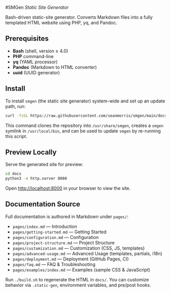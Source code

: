 #SMGen
*Static Site Generator*

Bash-driven static-site generator. Converts Markdown files into a fully templated HTML website using PHP, yq, and Pandoc.

## Prerequisites

- **Bash** (shell, version ≥ 4.0)
- **PHP** command-line
- **yq** (YAML processor)
- **Pandoc** (Markdown to HTML converter)
- **uuid** (UUID generator)

## Install

To install `smgen` (the static site generator) system-wide and set up an update path, run:

```bash
curl -fsSL https://raw.githubusercontent.com/seanmorris/smgen/main/docs/install.sh | sudo bash
```

This command clones the repository into `/usr/share/smgen`, creates a `smgen` symlink in `/usr/local/bin`, and can be used to update `smgen` by re-running this script.

## Preview Locally

Serve the generated site for preview:

```bash
cd docs
python3 -m http.server 8000
```

Open <http://localhost:8000> in your browser to view the site.

## Documentation Source

Full documentation is authored in Markdown under `pages/`:

- `pages/index.md` — Introduction
- `pages/getting-started.md` — Getting Started
- `pages/configuration.md` — Configuration
- `pages/project-structure.md` — Project Structure
- `pages/customization.md` — Customization (CSS, JS, templates)
- `pages/advanced-usage.md` — Advanced Usage (templates, partials, i18n)
- `pages/deployment.md` — Deployment (GitHub Pages, CI)
- `pages/faq.md` — FAQ & Troubleshooting
- `pages/examples/index.md` — Examples (sample CSS & JavaScript)

Run `./build.sh` to regenerate the HTML in `docs/`. You can customize behavior via `.static-gen`, environment variables, and pre/post hooks.